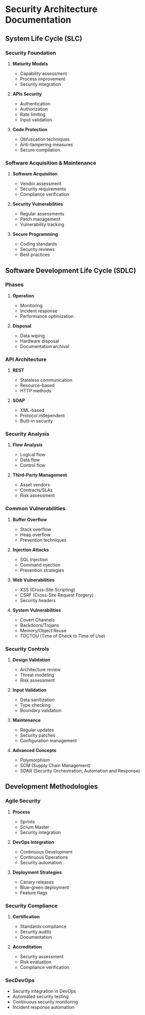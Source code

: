 # Security Architecture Documentation

## System Life Cycle (SLC)

### Security Foundation
1. **Maturity Models**
   - Capability assessment
   - Process improvement
   - Security integration

2. **APIs Security**
   - Authentication
   - Authorization
   - Rate limiting
   - Input validation

3. **Code Protection**
   - Obfuscation techniques
   - Anti-tampering measures
   - Secure compilation

### Software Acquisition & Maintenance
1. **Software Acquisition**
   - Vendor assessment
   - Security requirements
   - Compliance verification

2. **Security Vulnerabilities**
   - Regular assessments
   - Patch management
   - Vulnerability tracking

3. **Secure Programming**
   - Coding standards
   - Security reviews
   - Best practices

## Software Development Life Cycle (SDLC)

### Phases
1. **Operation**
   - Monitoring
   - Incident response
   - Performance optimization

2. **Disposal**
   - Data wiping
   - Hardware disposal
   - Documentation archival

### API Architecture
1. **REST**
   - Stateless communication
   - Resource-based
   - HTTP methods

2. **SOAP**
   - XML-based
   - Protocol independent
   - Built-in security

### Security Analysis
1. **Flow Analysis**
   - Logical flow
   - Data flow
   - Control flow

2. **Third-Party Management**
   - Asset vendors
   - Contracts/SLAs
   - Risk assessment

### Common Vulnerabilities
1. **Buffer Overflow**
   - Stack overflow
   - Heap overflow
   - Prevention techniques

2. **Injection Attacks**
   - SQL Injection
   - Command injection
   - Prevention strategies

3. **Web Vulnerabilities**
   - XSS (Cross-Site Scripting)
   - CSRF (Cross-Site Request Forgery)
   - Security headers

4. **System Vulnerabilities**
   - Covert Channels
   - Backdoors/Trojans
   - Memory/Object Reuse
   - TOCTOU (Time of Check to Time of Use)

### Security Controls
1. **Design Validation**
   - Architecture review
   - Threat modeling
   - Risk assessment

2. **Input Validation**
   - Data sanitization
   - Type checking
   - Boundary validation

3. **Maintenance**
   - Regular updates
   - Security patches
   - Configuration management

4. **Advanced Concepts**
   - Polymorphism
   - SCM (Supply Chain Management)
   - SOAR (Security Orchestration, Automation and Response)

## Development Methodologies

### Agile Security
1. **Process**
   - Sprints
   - Scrum Master
   - Security integration

2. **DevOps Integration**
   - Continuous Development
   - Continuous Operations
   - Security automation

3. **Deployment Strategies**
   - Canary releases
   - Blue-green deployment
   - Feature flags

### Security Compliance
1. **Certification**
   - Standards compliance
   - Security audits
   - Documentation

2. **Accreditation**
   - Security assessment
   - Risk evaluation
   - Compliance verification

### SecDevOps
- Security integration in DevOps
- Automated security testing
- Continuous security monitoring
- Incident response automation 